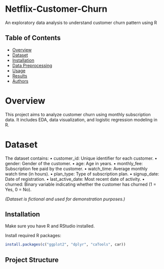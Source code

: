 # Netflix-Customer-Churn
An exploratory data analysis to understand customer churn pattern using R

## Table of Contents

- [Overview](#overview)
- [Dataset](#dataset)
- [Installation](#installation)
- [Data Preprocessing](#data_preprocessing)
- [Usage](#usage)
- [Results](#results)
- [Authors](#authors)

# Overview

This project aims to analyze customer churn using monthly subscription data. It includes EDA, data visualization, and logistic regression modeling in R.

# Dataset

The dataset contains:
•	customer_id: Unique identifier for each customer.
•	gender: Gender of the customer.
•	age: Age in years.
•	monthly_fee: Subscription fee paid by the customer.
•	watch_time: Average monthly watch time (in hours).
•	plan_type: Type of subscription plan.
•	signup_date: Date of registration.
•	last_active_date: Most recent date of activity.
•	churned: Binary variable indicating whether the customer has churned (1 = Yes, 0 = No).

*(Dataset is fictional and used for demonstration purposes.)*

## Installation

Make sure you have R and RStudio installed.

Install required R packages:
```r
install.packages(c("ggplot2", "dplyr", "caTools", car))
```

## Project Structure

